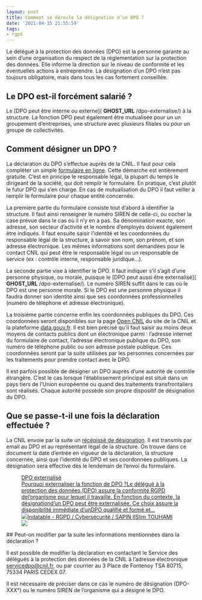 ```yaml
---
layout: post
title: Comment se déroule la désignation d’un DPO ?
date: '2021-04-15 21:55:59'
tags:
- rgpd
---
```


Le délégué à la protection des données (DPO) est la personne garante au sein d’une organisation du respect de la réglementation sur la protection des données. Elle informe la direction sur le niveau de conformité et les éventuelles actions à entreprendre. La désignation d’un DPO n’est pas toujours obligatoire, mais dans tous les cas fortement conseillée.

## Le DPO est-il forcément salarié ? 

Le [DPO peut être interne ou externe]( __GHOST_URL__ /dpo-externalise/) à la structure. La fonction DPO peut également être mutualisée pour un un groupement d’entreprises, une structure avec plusieurs filiales ou pour un groupe de collectivités.

## Comment désigner un DPO ?

La déclaration du DPO s’effectue auprès de la CNIL. Il faut pour cela compléter un simple [formulaire en ligne](https://www.cnil.fr/fr/designation-dpo). Cette démarche est entièrement gratuite. C’est en principe le responsable légal, la plupart du temps le dirigeant de la société, qui doit remplir le formulaire. En pratique, c’est plutôt le futur DPO qui s’en charge. En cas de mutualisation du DPO il faut veiller à remplir le formulaire pour chaque entité concernée.

La première partie du formulaire consiste tout d’abord à identifier la structure. Il faut ainsi renseigner le numéro SIREN de celle-ci, ou cocher la case prévue dans le cas où il n’y en a pas. Sa dénomination exacte, son adresse, son secteur d’activité et le nombre d’employés doivent également être indiqués. Il faut ensuite saisir l’identité et les coordonnées du responsable légal de la structure, à savoir son nom, son prénom, et son adresse électronique. Les mêmes informations sont demandées pour le contact CNIL qui peut être le responsable légal ou un responsable de service (ex : contrôle interne, responsable juridique…).

La seconde partie vise à identifier le DPO. Il faut indiquer s’il s’agit d’une personne physique, ou morale, puisque le [DPO peut aussi être externalisé]( __GHOST_URL__ /dpo-externalise/). Le numéro SIREN suffit dans le cas où le DPO est une personne morale. Si le DPO est une personne physique il faudra donner son identité ainsi que ses coordonnées professionnelles (numéro de téléphone et adresse électronique).

La troisième partie concerne enfin les coordonnées publiques du DPO. Ces coordonnées seront disponibles sur la page [Open CNIL](https://www.cnil.fr/opendata) du site de la CNIL et la plateforme [data.gouv.fr](https://www.data.gouv.fr/fr/organizations/cnil/). Il est bien précisé qu’il faut saisir au moins deux moyens de contacts publics dont un électronique parmi : l’adresse internet du formulaire de contact, l’adresse électronique publique du DPO, son numéro de téléphone public ou son adresse postale publique. Ces coordonnées seront par la suite utilisées par les personnes concernées par les traitements pour prendre contact avec le DPO.

Il est parfois possible de désigner un DPO auprès d’une autorité de contrôle étrangère. C’est le cas lorsque l’établissement principal est situé dans un pays tiers de l’Union européenne ou quand des traitements transfrontaliers sont réalisés. Chaque autorité possède son propre dispositif de désignation du DPO.

## Que se passe-t-il une fois la déclaration effectuée ?

La CNIL envoie par la suite un [récépissé de désignation](https://drive.google.com/file/d/1538Q_n3uj-NFabjVdQhSO_XcnMCo2Tre/view?usp=sharing). Il est transmis par email au DPO et au représentant légal de la structure. On trouve dans ce document la date d’entrée en vigueur de la déclaration, la structure concernée, ainsi que l’identité du DPO et ses coordonnées publiques. La désignation sera effective dès le lendemain de l’envoi du formulaire.

<figure class="kg-card kg-bookmark-card"><a class="kg-bookmark-container" href=" __GHOST_URL__ /dpo-externalise/"><div class="kg-bookmark-content">
<div class="kg-bookmark-title">DPO externalisé</div>
<div class="kg-bookmark-description">Pourquoi externaliser la fonction de DPO ?Le délégué à la protection des données (DPO) assure la conformité RGPD del’organisme pour lequel il travaille. En fonction du contexte, la désignationd’un DPO peut être externalisée. Ce choix assure la disponibilité immédiate d’unDPO qualifié et formé et…</div>
<div class="kg-bookmark-metadata">
<img class="kg-bookmark-icon" src=" __GHOST_URL__ /favicon.png"><span class="kg-bookmark-author">Indatable - RGPD / Cybersécurité / SAPIN II</span><span class="kg-bookmark-publisher">Slim TOUHAMI</span>
</div>
</div>
<div class="kg-bookmark-thumbnail"><img src=" __GHOST_URL__ /content/images/2021/02/externalisation-dpo-externalise.jpg"></div></a></figure>
## Peut-on modifier par la suite les informations mentionnées dans la déclaration ?  

Il est possible de modifier la déclaration en contactant le Service des délégués à la protection des données de la CNIL à l’adresse électronique [servicedpo@cnil.fr](mailto:servicedpo@cnil.fr), ou par courrier au 3 Place de Fontenoy TSA 80715, 75334 PARIS CEDEX 07.

Il est nécessaire de préciser dans ce cas le numéro de désignation (DPO-XXX°) ou le numéro SIREN de l’organisme qui a désigné le DPO.

